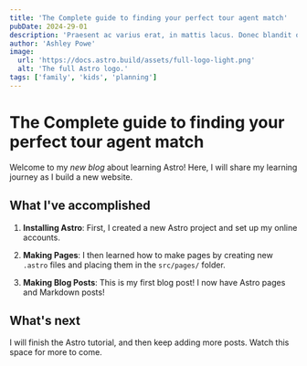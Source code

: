 ```yaml
---
title: 'The Complete guide to finding your perfect tour agent match'
pubDate: 2024-29-01
description: 'Praesent ac varius erat, in mattis lacus. Donec blandit orci a massa aliquam, non porttitor urna suscipit.'
author: 'Ashley Powe'
image:
  url: 'https://docs.astro.build/assets/full-logo-light.png'
  alt: 'The full Astro logo.'
tags: ['family', 'kids', 'planning']
---
```


# The Complete guide to finding your perfect tour agent match

Welcome to my _new blog_ about learning Astro! Here, I will share my learning journey as I build a new website.

## What I've accomplished

1. **Installing Astro**: First, I created a new Astro project and set up my online accounts.

2. **Making Pages**: I then learned how to make pages by creating new `.astro` files and placing them in the `src/pages/` folder.

3. **Making Blog Posts**: This is my first blog post! I now have Astro pages and Markdown posts!

## What's next

I will finish the Astro tutorial, and then keep adding more posts. Watch this space for more to come.
